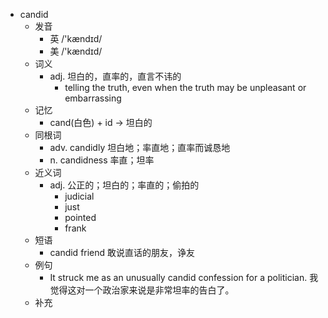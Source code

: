 - candid
  - 发音
    - 英 /'kændɪd/
    - 美 /'kændɪd/
  - 词义
    - adj. 坦白的，直率的，直言不讳的
      - telling the truth, even when the truth may be unpleasant or embarrassing
  - 记忆
    - cand(白色) + id → 坦白的
  - 同根词
    - adv. candidly 坦白地；率直地；直率而诚恳地
    - n. candidness 率直；坦率
  - 近义词
    - adj. 公正的；坦白的；率直的；偷拍的
      - judicial
      - just
      - pointed
      - frank
  - 短语
    - candid friend 敢说直话的朋友，诤友
  - 例句
    - It struck me as an unusually candid confession for a politician. 我觉得这对一个政治家来说是非常坦率的告白了。
  - 补充